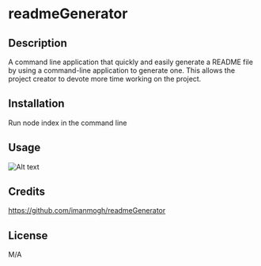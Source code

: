 # readmeGenerator

## Description
A command line application that quickly and easily generate a README file by using a command-line application to generate one. This allows the project creator to devote more time working on the project.

## Installation
Run node index in the command line

## Usage
![Alt text](https://drive.google.com/file/d/1oBIUyxMYWI3xyzh6dBT7Zxjr1QGNwP7z/view)

## Credits
https://github.com/imanmogh/readmeGenerator

## License
M/A
